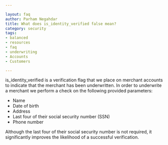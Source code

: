 ```yaml
---

layout: faq
author: Parham Negahdar
title: What does is_identity_verified false mean?
category: security
tags:
- balanced
- resources
- faq
- underwriting
- Accounts
- Customers

---
```


is_identity_verified is a verification flag that we place on merchant accounts to indicate that the merchant has been underwritten. In order to underwrite a merchant we perform a check on the following provided parameters:

+ Name
+ Date of birth
+ Address
+ Last four of their social security number (SSN)
+ Phone number

Although the last four of their social security number is not required, it significantly improves the likelihood of a successful verification.